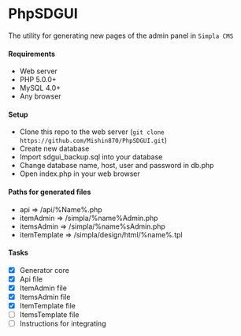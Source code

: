 # PhpSDGUI

The utility for generating new pages of the admin panel in `Simpla CMS`

#### Requirements
* Web server
* PHP 5.0.0+
* MySQL 4.0+
* Any browser

#### Setup
* Clone this repo to the web server (`git clone https://github.com/Mishin870/PhpSDGUI.git`)
* Create new database
* Import sdgui_backup.sql into your database
* Change database name, host, user and password in db.php
* Open index.php in your web browser

#### Paths for generated files
* api => /api/%Name%.php<br>
* itemAdmin => /simpla/%name%Admin.php<br>
* itemsAdmin => /simpla/%name%sAdmin.php<br>
* itemTemplate => /simpla/design/html/%name%.tpl

#### Tasks
- [x] Generator core
- [x] Api file
- [x] ItemAdmin file
- [x] ItemsAdmin file
- [x] ItemTemplate file
- [ ] ItemsTemplate file
- [ ] Instructions for integrating
